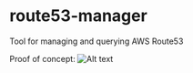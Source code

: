 route53-manager
===============

Tool for managing and querying AWS Route53 

Proof of concept:
![Alt text](http://i.imgur.com/OtwpQ6j.png)

